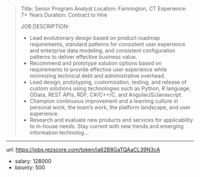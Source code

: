 >Title: Senior Program Analyst
>Location: Farmington, CT
>Experience: 7+ Years
>Duration: Contract to Hire
>
>JOB DESCRIPTION-
>
> * Lead evolutionary design based on product roadmap requirements, standard patterns for consistent user experience and enterprise data modeling, and consistent configuration patterns to deliver effective business value.
> * Recommend and prototype solution options based on requirements to provide effective user experience while minimizing technical debt and administrative overhead.
> * Lead design, prototyping, customization, testing, and release of custom solutions using technologies such as Python, R language, OData, REST APIs, RDF, C#/C++/C, and AngularJS/Javascript.
> * Champion continuous improvement and a learning culture in personal work, the team’s work, the platform landscape, and user experience.
> * Research and evaluate new products and services for applicability to in-house needs. Stay current with new trends and emerging information technolog...
------
url: https://jobs.rezscore.com/token/ia62B8GaTQAaCL39N3cA
- salary: 128000
- bounty: 500
